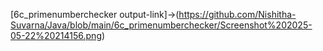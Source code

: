 [6c_primenumberchecker output-link]->(https://github.com/Nishitha-Suvarna/Java/blob/main/6c_primenumberchecker/Screenshot%202025-05-22%20214156.png)

